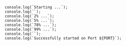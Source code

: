     console.log(`Starting ...`);
    console.log(``);
    console.log(`2% ...`);
    console.log(`5% ...`);
    console.log(`78% ...`);
    console.log(`99% ...`);
    console.log(``);
    console.log(`Successfully started on Port ${PORT}`);